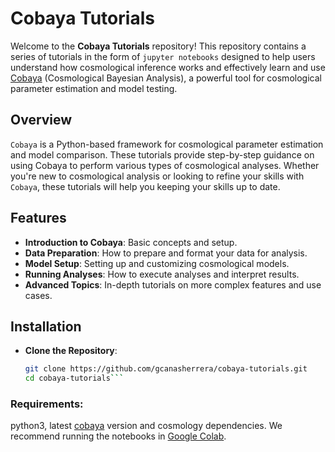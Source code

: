 # Cobaya Tutorials

Welcome to the **Cobaya Tutorials** repository! This repository contains a series of tutorials in the form of `jupyter notebooks` designed to help users understand how cosmological inference works and effectively learn and use [Cobaya](https://pypi.org/project/cobaya/) (Cosmological Bayesian Analysis), a powerful tool for cosmological parameter estimation and model testing.

## Overview

`Cobaya` is a Python-based framework for cosmological parameter estimation and model comparison. These tutorials provide step-by-step guidance on using Cobaya to perform various types of cosmological analyses. Whether you're new to cosmological analysis or looking to refine your skills with `Cobaya`, these tutorials will help you keeping your skills up to date.

## Features

- **Introduction to Cobaya**: Basic concepts and setup.
- **Data Preparation**: How to prepare and format your data for analysis.
- **Model Setup**: Setting up and customizing cosmological models.
- **Running Analyses**: How to execute analyses and interpret results.
- **Advanced Topics**: In-depth tutorials on more complex features and use cases.

## Installation

- **Clone the Repository**:
   ```bash
   git clone https://github.com/gcanasherrera/cobaya-tutorials.git
   cd cobaya-tutorials```


### Requirements:
python3, latest [cobaya](https://pypi.org/project/cobaya/) version and cosmology dependencies.
We recommend running the notebooks in [Google Colab](http://colab.research.google.com).  
